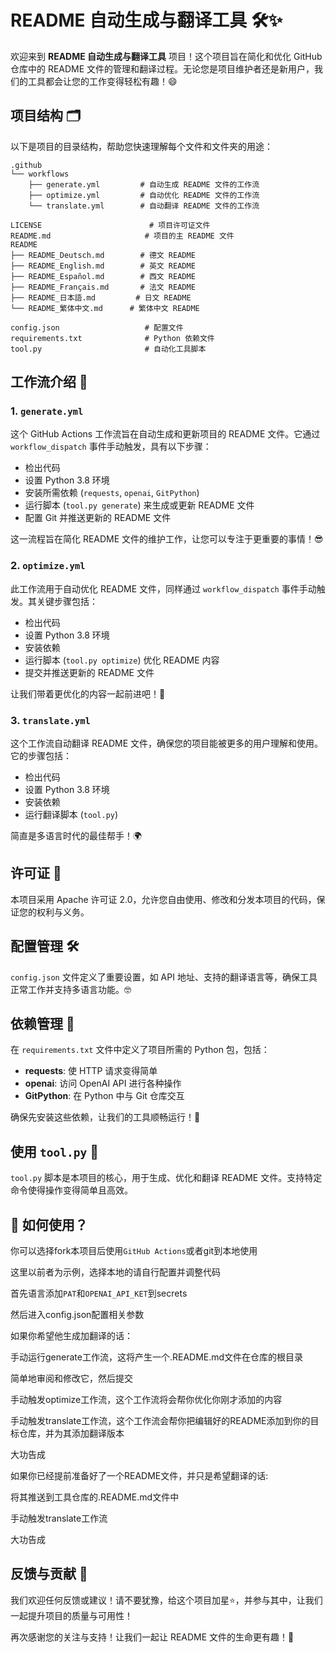# README 自动生成与翻译工具 🛠️✨

欢迎来到 **README 自动生成与翻译工具** 项目！这个项目旨在简化和优化 GitHub 仓库中的 README 文件的管理和翻译过程。无论您是项目维护者还是新用户，我们的工具都会让您的工作变得轻松有趣！😄

## 项目结构 🗂️

以下是项目的目录结构，帮助您快速理解每个文件和文件夹的用途：

```
.github
└── workflows
    ├── generate.yml         # 自动生成 README 文件的工作流
    ├── optimize.yml         # 自动优化 README 文件的工作流
    └── translate.yml        # 自动翻译 README 文件的工作流

LICENSE                        # 项目许可证文件
README.md                     # 项目的主 README 文件
README
├── README_Deutsch.md        # 德文 README
├── README_English.md        # 英文 README
├── README_Español.md        # 西文 README
├── README_Français.md       # 法文 README
├── README_日本語.md         # 日文 README
└── README_繁体中文.md      # 繁体中文 README

config.json                   # 配置文件
requirements.txt              # Python 依赖文件
tool.py                       # 自动化工具脚本
```

## 工作流介绍 🚀

### 1. `generate.yml`
这个 GitHub Actions 工作流旨在自动生成和更新项目的 README 文件。它通过 `workflow_dispatch` 事件手动触发，具有以下步骤：

- 检出代码
- 设置 Python 3.8 环境
- 安装所需依赖 (`requests`, `openai`, `GitPython`)
- 运行脚本 (`tool.py generate`) 来生成或更新 README 文件
- 配置 Git 并推送更新的 README 文件

这一流程旨在简化 README 文件的维护工作，让您可以专注于更重要的事情！😎

### 2. `optimize.yml`
此工作流用于自动优化 README 文件，同样通过 `workflow_dispatch` 事件手动触发。其关键步骤包括：

- 检出代码
- 设置 Python 3.8 环境
- 安装依赖
- 运行脚本 (`tool.py optimize`) 优化 README 内容
- 提交并推送更新的 README 文件

让我们带着更优化的内容一起前进吧！💪

### 3. `translate.yml`
这个工作流自动翻译 README 文件，确保您的项目能被更多的用户理解和使用。它的步骤包括：

- 检出代码
- 设置 Python 3.8 环境
- 安装依赖
- 运行翻译脚本 (`tool.py`) 

简直是多语言时代的最佳帮手！🌍

## 许可证 📄
本项目采用 Apache 许可证 2.0，允许您自由使用、修改和分发本项目的代码，保证您的权利与义务。

## 配置管理 🛠️
`config.json` 文件定义了重要设置，如 API 地址、支持的翻译语言等，确保工具正常工作并支持多语言功能。🤓

## 依赖管理 🐍
在 `requirements.txt` 文件中定义了项目所需的 Python 包，包括：

- **requests**: 使 HTTP 请求变得简单
- **openai**: 访问 OpenAI API 进行各种操作
- **GitPython**: 在 Python 中与 Git 仓库交互

确保先安装这些依赖，让我们的工具顺畅运行！🌟

## 使用 `tool.py` 🔧
`tool.py` 脚本是本项目的核心，用于生成、优化和翻译 README 文件。支持特定命令使得操作变得简单且高效。

## 🌸 如何使用？
你可以选择fork本项目后使用`GitHub Actions`或者git到本地使用

这里以前者为示例，选择本地的请自行配置并调整代码

首先语言添加`PAT`和`OPENAI_API_KET`到secrets

然后进入config.json配置相关参数

如果你希望他生成加翻译的话：

手动运行generate工作流，这将产生一个.README.md文件在仓库的根目录

简单地审阅和修改它，然后提交

手动触发optimize工作流，这个工作流将会帮你优化你刚才添加的内容

手动触发translate工作流，这个工作流会帮你把编辑好的README添加到你的目标仓库，并为其添加翻译版本

大功告成

如果你已经提前准备好了一个README文件，并只是希望翻译的话:

将其推送到工具仓库的.README.md文件中

手动触发translate工作流

大功告成

## 反馈与贡献 🙌
我们欢迎任何反馈或建议！请不要犹豫，给这个项目加星⭐️，并参与其中，让我们一起提升项目的质量与可用性！

再次感谢您的关注与支持！让我们一起让 README 文件的生命更有趣！🎉